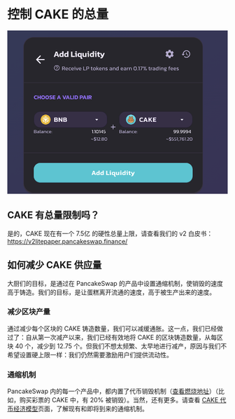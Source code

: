 # 控制 CAKE 的总量

![](<../../.gitbook/assets/image (185).png>)

## CAKE 有总量限制吗？

是的，CAKE 现在有一个 7.5亿 的硬性总量上限，请查看我们的 v2 白皮书：\
https://v2litepaper.pancakeswap.finance/

## 如何减少 CAKE 供应量

大厨们的目标，是通过在 PancakeSwap 的产品中设置通缩机制，使销毁的速度高于铸造。我们的目标，是让蛋糕离开流通的速度，高于被生产出来的速度。

### 减少区块产量

通过减少每个区块的 CAKE 铸造数量，我们可以减缓通胀。这一点，我们已经做过了：自从第一次减产以来，我们已经有效地将 CAKE 的区块铸造数量，从每区块 40 个，减少到 12.75 个。但我们不想太频繁、太早地进行减产，原因与我们不希望设置硬上限一样：我们仍然需要激励用户们提供流动性。

### 通缩机制

PancakeSwap 内的每一个产品中，都内置了代币销毁机制（[查看燃烧地址](kong-zhi-cake-de-zong-liang.md#reducing-block-emissions)）（比如，购买彩票的 CAKE 中，有 20% 被销毁）。当然，还有更多。请查看 [CAKE 代币经济模型](cake-dai-bi-jing-ji-mo-xing.md)页面，了解现有和即将到来的通缩机制。
